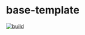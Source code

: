 # base-template

[![build](https://github.com/will-molloy/base-template/actions/workflows/build.yml/badge.svg?branch=main&event=push)](https://github.com/will-molloy/base-template/actions/workflows/build.yml)
